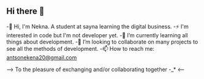 ## Hi there 👋

-👋 Hi, I'm Nekna. A student at sayna learning the digital business.
-⚡ I'm interested in code but I'm not developer yet.
-🌱 I’m currently learning all things about development.
-👯 I’m looking to collaborate on many projects to see all the methods of development.
-📫 How to reach me: antsonekena20@gmail.com

--> To the pleasure of exchanging and/or collaborating together -_* <--
